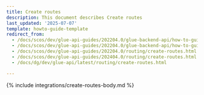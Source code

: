 ```yaml
---
title: Create routes
description: This document describes Create routes
last_updated: '2025-07-07'
template: howto-guide-template
redirect_from:
  - /docs/scos/dev/glue-api-guides/202204.0/glue-backend-api/how-to-guides/create-a-route.html
  - /docs/scos/dev/glue-api-guides/202204.0/glue-backend-api/how-to-guides/how-to-create-a-route.html
  - /docs/scos/dev/glue-api-guides/202204.0/routing/create-routes.html
  - /docs/scos/dev/glue-api-guides/202404.0/routing/create-routes.html
  - /docs/dg/dev/glue-api/latest/routing/create-routes.html

---
```


{% include integrations/create-routes-body.md %}
